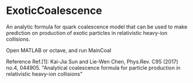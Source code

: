 # ExoticCoalescence
An analytic formula for quark coalescence model that can be used to make prediction on production of exotic particles in relativistic heavy-ion collisions.

Open MATLAB or octave, and run
MainCoal

Reference
Ref.[1]: Kai-Jia Sun and Lie-Wen Chen, Phys.Rev. C95 (2017) no.4, 044905. "Analytical coalescence formula for particle production in relativistic heavy-ion collisions"
